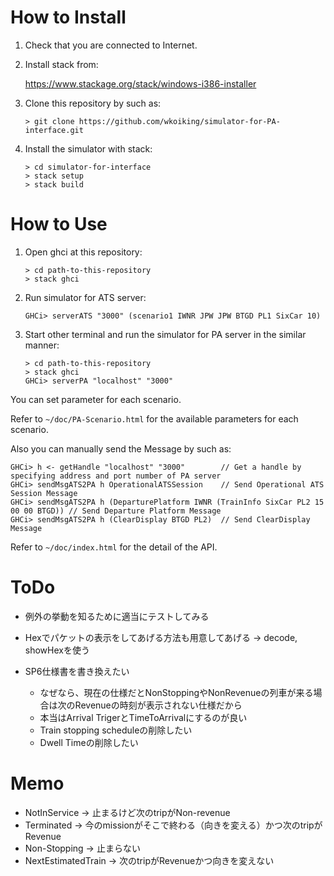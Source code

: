 ﻿# How to Install

1. Check that you are connected to Internet.

2. Install stack from:

    <https://www.stackage.org/stack/windows-i386-installer>

3. Clone this repository by such as:

    ```
    > git clone https://github.com/wkoiking/simulator-for-PA-interface.git
    ```

4. Install the simulator with stack:

    ```
    > cd simulator-for-interface
    > stack setup
    > stack build
    ```

# How to Use

1. Open ghci at this repository:

    ```
    > cd path-to-this-repository
    > stack ghci
    ```

2. Run simulator for ATS server:

    ```
    GHCi> serverATS "3000" (scenario1 IWNR JPW JPW BTGD PL1 SixCar 10)
    ```

3. Start other terminal and run the simulator for PA server in the similar manner:
    ```
    > cd path-to-this-repository
    > stack ghci
    GHCi> serverPA "localhost" "3000"
    ```

You can set parameter for each scenario.

Refer to `~/doc/PA-Scenario.html` for the available parameters for each scenario.

Also you can manually send the Message by such as:

```
GHCi> h <- getHandle "localhost" "3000"        // Get a handle by specifying address and port number of PA server
GHCi> sendMsgATS2PA h OperationalATSSession    // Send Operational ATS Session Message
GHCi> sendMsgATS2PA h (DeparturePlatform IWNR (TrainInfo SixCar PL2 15 00 00 BTGD)) // Send Departure Platform Message
GHCi> sendMsgATS2PA h (ClearDisplay BTGD PL2)  // Send ClearDisplay Message
```

Refer to `~/doc/index.html` for the detail of the API.

# ToDo

* 例外の挙動を知るために適当にテストしてみる
* Hexでパケットの表示をしてあげる方法も用意してあげる -> decode, showHexを使う

* SP6仕様書を書き換えたい
    * なぜなら、現在の仕様だとNonStoppingやNonRevenueの列車が来る場合は次のRevenueの時刻が表示されない仕様だから
    * 本当はArrival TrigerとTimeToArrivalにするのが良い
    * Train stopping scheduleの削除したい
    * Dwell Timeの削除したい

# Memo

* NotInService       -> 止まるけど次のtripがNon-revenue
* Terminated         -> 今のmissionがそこで終わる（向きを変える）かつ次のtripがRevenue
* Non-Stopping       -> 止まらない
* NextEstimatedTrain -> 次のtripがRevenueかつ向きを変えない
